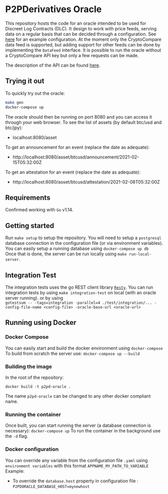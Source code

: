 # P2PDerivatives Oracle

This repository hosts the code for an oracle intended to be used for Discreet Log Contracts (DLC).
It design to work with price feeds, serving data on a regular basis that can be decided through a configuration.
See [here](./test/config/default.release.yml) for an example configuration.
At the moment only the CryptoCompare data feed is supported, but adding support for other feeds can be done by implementing the `DataFeed` interface.
It is possible to run the oracle without a CryptoCompare API key but only a few requests can be made.

The description of the API can be found [here](./api/README.md).

## Trying it out

To quickly try out the oracle:

```bash
make gen
docker-compose up
```

The oracle should then be running on port 8080 and you can access it through your web browser.
To see the list of assets (by default btc/usd and btc/jpy):
- localhost:8080/asset

To get an announcement for an event (replace the date as adequate):
- http://localhost:8080/asset/btcusd/announcement/2021-02-15T05:32:00Z

To get an attestation for an event (replace the date as adequate):
- http://localhost:8080/asset/btcusd/attestation/2021-02-08T05:32:00Z

## Requirements

Confirmed working with `Go` v1.14.

## Getting started

Run `make setup` to setup the repository.
You will need to setup a `postgresql` database connection in the configuration file (or via environment variables).  
You can easily setup a running database using `docker-compose up db`  
Once that is done, the server can be run locally using `make run-local-server`.

## Integration Test

The integration tests uses the go REST client library [`Resty`](https://github.com/go-resty/resty).
You can run integration tests by using `make integration-test` on local (with an oracle server running).
or by using  
`gotestsum -- -tags=integration -parallel=4 ./test/integration/... -config-file-name <config-file> -oracle-base-url <oracle-url>`

## Running using Docker

### Docker Compose

You can easily start and build the docker environment using `docker-compose`  
To build from scratch the server use: `docker-compose up --build`

### Building the image

In the root of the repository:

`docker build -t p2pd-oracle .`

The name `p2pd-oracle` can be changed to any other docker compliant name.

### Running the container

Once built, you can start running the server (a database connection is necessary):
`docker-compose up`
To run the container in the background use the `-d` flag.

### Docker configuration

You can override any variable from the configuration file `.yaml` using `environment variables` with this format `APPNAME_MY_PATH_TO_VARIABLE`  
Example:  

- To override the `database.host` property in configuration file : `P2PDORACLE_DATABASE_HOST=mynewhost`
